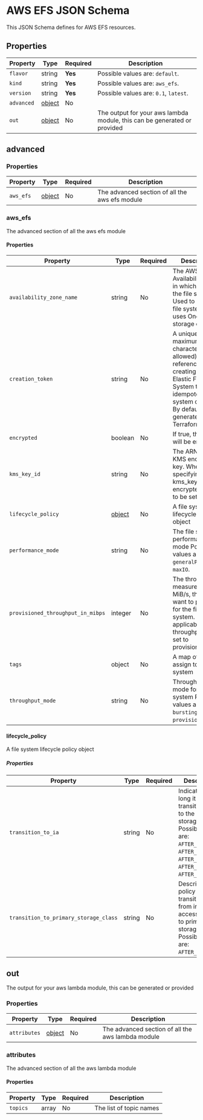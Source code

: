 # AWS EFS JSON Schema

This JSON Schema defines for AWS EFS resources.

## Properties

| Property   | Type                | Required | Description                                                              |
|------------|---------------------|----------|--------------------------------------------------------------------------|
| `flavor`   | string              | **Yes**  | Possible values are: `default`.                                          |
| `kind`     | string              | **Yes**  | Possible values are: `aws_efs`.                                          |
| `version`  | string              | **Yes**  | Possible values are: `0.1`, `latest`.                                    |
| `advanced` | [object](#advanced) | No       |                                                                          |
| `out`      | [object](#out)      | No       | The output for your aws lambda module, this can be generated or provided |

## advanced

### Properties

| Property  | Type               | Required | Description                                    |
|-----------|--------------------|----------|------------------------------------------------|
| `aws_efs` | [object](#aws_efs) | No       | The advanced section of all the aws efs module |

### aws_efs

The advanced section of all the aws efs module

#### Properties

| Property                          | Type                        | Required | Description                                                                                                                                                                                 |
|-----------------------------------|-----------------------------|----------|---------------------------------------------------------------------------------------------------------------------------------------------------------------------------------------------|
| `availability_zone_name`          | string                      | No       | The AWS Availability Zone in which to create the file system. Used to create a file system that uses One Zone storage classes                                                               |
| `creation_token`                  | string                      | No       | A unique name (a maximum of 64 characters are allowed) used as reference when creating the Elastic File System to ensure idempotent file system creation. By default generated by Terraform |
| `encrypted`                       | boolean                     | No       | If true, the disk will be encrypted                                                                                                                                                         |
| `kms_key_id`                      | string                      | No       | The ARN for the KMS encryption key. When specifying kms_key_id, encrypted needs to be set to true                                                                                           |
| `lifecycle_policy`                | [object](#lifecycle_policy) | No       | A file system lifecycle policy object                                                                                                                                                       |
| `performance_mode`                | string                      | No       | The file system performance mode Possible values are: `generalPurpose`, `maxIO`.                                                                                                            |
| `provisioned_throughput_in_mibps` | integer                     | No       | The throughput, measured in MiB/s, that you want to provision for the file system. Only applicable with throughput_mode set to provisioned                                                  |
| `tags`                            | object             | No       | A map of tags to assign to the file system                                                                                                                                                  |
| `throughput_mode`                 | string                      | No       | Throughput mode for the file system Possible values are: `bursting`, `provisioned`.                                                                                                         |

#### lifecycle_policy

A file system lifecycle policy object

##### Properties

| Property                              | Type   | Required | Description                                                                                                                                                                      |
|---------------------------------------|--------|----------|----------------------------------------------------------------------------------------------------------------------------------------------------------------------------------|
| `transition_to_ia`                    | string | No       | Indicates how long it takes to transition files to the IA storage class Possible values are: `AFTER_7_DAYS`, `AFTER_14_DAYS`, `AFTER_30_DAYS`, `AFTER_60_DAYS`, `AFTER_90_DAYS`. |
| `transition_to_primary_storage_class` | string | No       | Describes the policy used to transition a file from infequent access storage to primary storage Possible values are: `AFTER_1_ACCESS`.                                           |

## out

The output for your aws lambda module, this can be generated or provided

### Properties

| Property     | Type                  | Required | Description                                       |
|--------------|-----------------------|----------|---------------------------------------------------|
| `attributes` | [object](#attributes) | No       | The advanced section of all the aws lambda module |

### attributes

The advanced section of all the aws lambda module

#### Properties

| Property | Type  | Required | Description             |
|----------|-------|----------|-------------------------|
| `topics` | array | No       | The list of topic names |

